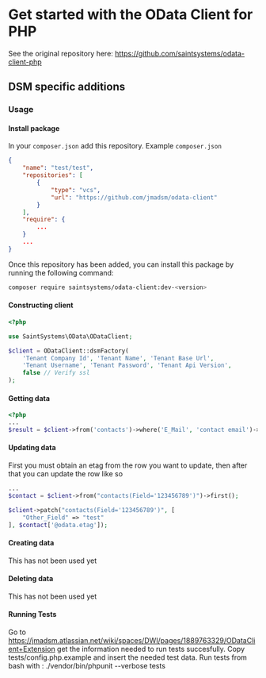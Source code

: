 # Get started with the OData Client for PHP

See the original repository here: https://github.com/saintsystems/odata-client-php

## DSM specific additions
### Usage
#### Install package
In your ```composer.json``` add this repository.
Example ```composer.json```
```json
{
    "name": "test/test",
    "repositories": [
        {
            "type": "vcs",
            "url": "https://github.com/jmadsm/odata-client"
        }
    ],
    "require": {
        ...
    }
    ...
}
```

Once this repository has been added, you can install this package by running the following command:
```sh
composer require saintsystems/odata-client:dev-<version>
```

#### Constructing client
```php
<?php

use SaintSystems\OData\ODataClient;

$client = ODataClient::dsmFactory(
	'Tenant Company Id', 'Tenant Name', 'Tenant Base Url',
	'Tenant Username', 'Tenant Password', 'Tenant Api Version',
	false // Verify ssl
);
```

#### Getting data
```php
<?php
...
$result = $client->from('contacts')->where('E_Mail', 'contact email')->get();
```

#### Updating data
First you must obtain an etag from the row you want to update, then after that you can update the row like so
```php
...
$contact = $client->from("contacts(Field='123456789')")->first();

$client->patch("contacts(Field='123456789')", [
	"Other_Field" => "test"
], $contact['@odata.etag']);
```

#### Creating data
This has not been used yet

#### Deleting data
This has not been used yet

#### Running Tests
Go to https://jmadsm.atlassian.net/wiki/spaces/DWI/pages/1889763329/ODataClient+Extension get the information needed to run tests succesfully.
Copy tests/config.php.example and insert the needed test data.
Run tests from bash with : ./vendor/bin/phpunit --verbose tests
